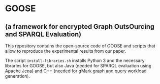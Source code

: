 # GOOSE 
## (a framework for encrypted Graph OutsOurcing and SPARQL Evaluation)

This repository contains the open-source code of GOOSE and scripts that allow to reproduce the experimental results from our paper.

The script `install-libraries.sh` installs Python 3 and the necessary libraries for GOOSE, but also Java (needed for SPARQL evaluation using [Apache Jena](https://jena.apache.org/)) and C++ (needed for [gMark](https://github.com/graphMark/gmark) graph and query workload generation).
